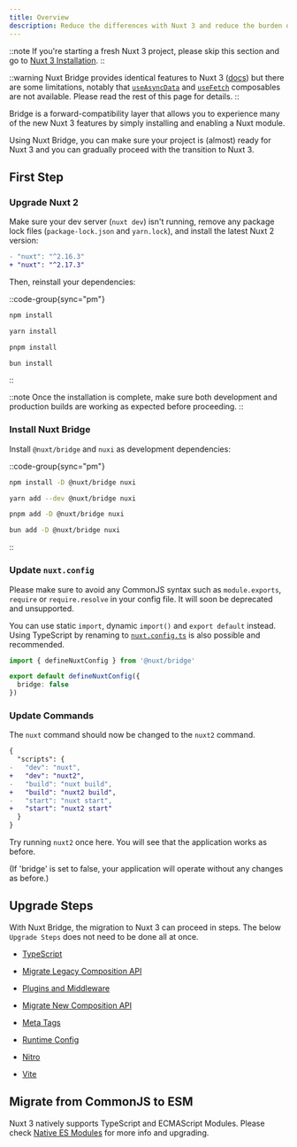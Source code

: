 ```yaml
---
title: Overview
description: Reduce the differences with Nuxt 3 and reduce the burden of migration to Nuxt 3.
---
```


::note
If you're starting a fresh Nuxt 3 project, please skip this section and go to [Nuxt 3 Installation](/docs/3.x/getting-started/introduction).
::

::warning
Nuxt Bridge provides identical features to Nuxt 3 ([docs](/docs/3.x/guide/concepts/auto-imports)) but there are some limitations, notably that [`useAsyncData`](/docs/3.x/api/composables/use-async-data) and [`useFetch`](/docs/3.x/api/composables/use-fetch) composables are not available. Please read the rest of this page for details.
::

Bridge is a forward-compatibility layer that allows you to experience many of the new Nuxt 3 features by simply installing and enabling a Nuxt module.

Using Nuxt Bridge, you can make sure your project is (almost) ready for Nuxt 3 and you can gradually proceed with the transition to Nuxt 3.

## First Step

### Upgrade Nuxt 2

Make sure your dev server (`nuxt dev`) isn't running, remove any package lock files (`package-lock.json` and `yarn.lock`), and install the latest Nuxt 2 version:

```diff [package.json]
- "nuxt": "^2.16.3"
+ "nuxt": "^2.17.3"
```

Then, reinstall your dependencies:

::code-group{sync="pm"}

```bash [npm]
npm install
```

```bash [yarn]
yarn install
```

```bash [pnpm]
pnpm install
```

```bash [bun]
bun install
```

::

::note
Once the installation is complete, make sure both development and production builds are working as expected before proceeding.
::

### Install Nuxt Bridge

Install `@nuxt/bridge` and `nuxi` as development dependencies:

::code-group{sync="pm"}

```bash [npm]
npm install -D @nuxt/bridge nuxi
```

```bash [yarn]
yarn add --dev @nuxt/bridge nuxi
```

```bash [pnpm]
pnpm add -D @nuxt/bridge nuxi
```

```bash [bun]
bun add -D @nuxt/bridge nuxi
```

::

### Update `nuxt.config`

Please make sure to avoid any CommonJS syntax such as `module.exports`, `require` or `require.resolve` in your config file. It will soon be deprecated and unsupported.

You can use static `import`, dynamic `import()` and `export default` instead. Using TypeScript by renaming to [`nuxt.config.ts`](/docs/3.x/guide/directory-structure/nuxt-config) is also possible and recommended.

```ts [nuxt.config.ts]
import { defineNuxtConfig } from '@nuxt/bridge'

export default defineNuxtConfig({
  bridge: false
})
```

### Update Commands

The `nuxt` command should now be changed to the `nuxt2` command.

```diff
{
  "scripts": {
-   "dev": "nuxt",
+   "dev": "nuxt2",
-   "build": "nuxt build",
+   "build": "nuxt2 build",
-   "start": "nuxt start",
+   "start": "nuxt2 start"
  }
}
```

Try running `nuxt2` once here. You will see that the application works as before.

(If 'bridge' is set to false, your application will operate without any changes as before.)

## Upgrade Steps

With Nuxt Bridge, the migration to Nuxt 3 can proceed in steps.
The below `Upgrade Steps` does not need to be done all at once.

- [TypeScript](/docs/3.x/bridge/typescript)

- [Migrate Legacy Composition API](/docs/3.x/bridge/bridge-composition-api)

- [Plugins and Middleware](/docs/3.x/bridge/plugins-and-middleware)

- [Migrate New Composition API](/docs/3.x/bridge/nuxt3-compatible-api)

- [Meta Tags](/docs/3.x/bridge/meta)

- [Runtime Config](/docs/3.x/bridge/runtime-config)

- [Nitro](/docs/3.x/bridge/nitro)

- [Vite](/docs/3.x/bridge/vite)

## Migrate from CommonJS to ESM

Nuxt 3 natively supports TypeScript and ECMAScript Modules. Please check [Native ES Modules](/docs/3.x/guide/concepts/esm) for more info and upgrading.
